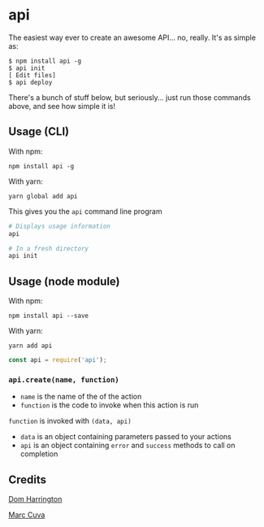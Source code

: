 # api

The easiest way ever to create an awesome API... no, really. It's as simple as:

```shell
$ npm install api -g
$ api init
[ Edit files]
$ api deploy
```

There's a bunch of stuff below, but seriously... just run those commands above, and see how simple it is!

## Usage (CLI)

With npm:
```
npm install api -g
```

With yarn:
```
yarn global add api
```

This gives you the `api` command line program

```sh
# Displays usage information
api

# In a fresh directory
api init
```

## Usage (node module)

With npm:
```
npm install api --save
```

With yarn:
```
yarn add api
```

```js
const api = require('api');
```

### `api.create(name, function)`

- `name` is the name of the of the action
- `function` is the code to invoke when this action is run

`function` is invoked with `(data, api)`

- `data` is an object containing parameters passed to your actions
- `api` is an object containing `error` and `success` methods to call on completion

## Credits
[Dom Harrington](https://github.com/domharrington)

[Marc Cuva](https://github.com/mjcuva)
